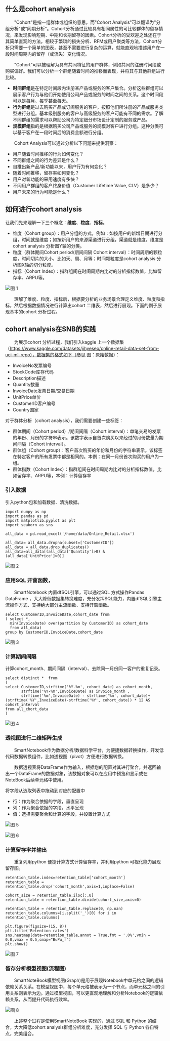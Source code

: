 ## 什么是cohort analysis

&emsp;&emsp;"Cohort"是指一组群体或组织的意思，而"Cohort Analysis"可以翻译为"分组分析"或"同期分析"。Cohort分析通过比较具有相同属性的可比较群体的留存情况，来发现影响短期、中期和长期留存的因素。Cohort分析的受欢迎之处还在于其简单直观的方法。相较于繁琐的损失分析、RFM或用户聚类等方法，Cohort分析只需要一个简单的图表，甚至不需要进行复杂的运算，就能直观地描述用户在一段时间周期内的留存（或流失）变化情况。

&emsp;&emsp;"Cohort"可以被理解为具有共同特征的用户群体，例如共同的注册时间段或购买偏好。我们可以分析一个群组随着时间的推移而表现，并将其与其他群组进行比较。

- **时间群组**是在特定时间段内注册某产品或服务的客户集合。分析这些群组可以展示客户行为与他们开始使用公司产品或服务的时间之间的关系。这个时间段可以是每月、每季甚至每天。
- **行为群组**是过去购买产品或订阅服务的客户，按照他们所注册的产品或服务类型进行分组。基本级别服务的客户与高级服务的客户可能有不同的需求。了解不同群组的需求可以帮助公司为特定细分市场设计定制的服务或产品。
- **规模群组**指的是根据购买公司产品或服务的规模对客户进行分组。这种分类可以基于客户在一段时间后的消费金额进行分组。

&emsp;&emsp;Cohort Analysis可以通过分析以下问题来提供洞察：

- 用户随着时间推移的行为如何变化？
- 不同群组之间的行为差异是什么？
- 自推出新产品/新功能以来，用户行为有何变化？
- 随着时间推移，留存率如何变化？
- 用户对新功能的采用速度有多快？
- 不同用户群组的客户终身价值（Customer Lifetime Value, CLV）是多少？
- 用户未来的行为可能是什么？

## 如何进行cohort analysis

让我们先来理解一下三个概念：**维度**、**粒度**、**指标**。

- 维度（Cohort group）：用户分组的方式，例如：如按用户的新增日期进行分组，时间就是维度；如按新用户的来源渠道进行分组，渠道就是维度。维度是cohort analysis 分析图Y轴的分类。
- 粒度（群体期间Cohort period/期间间隔 Cohort interval）：时间周期的颗粒度，时间切片的大小，比如天、周、月等；时间颗粒度是cohort analysis 分析图X轴的切分粒度。
- 指标（Cohort Index）：指群组间在时间周期内比对的分析指标数值，比如留存率、ARPU等。


![图 1](../images/15a0a25c3a94a5ff65344320ef6f78dae99944ff64c58cebe2d1eb277d4e3a22.png)  


&emsp;&emsp;理解了维度、粒度、指标后，根据要分析的业务场景合理定义维度、粒度和指标，然后根据数据情况进行计算出cohort 二维表，然后进行展现。下面的例子展现基本的cohort 分析过程。

## cohort analysis在SNB的实践

&emsp;&emsp;为展示cohort 分析过程，我们引入kaggle 上一个数据集（https://www.kaggle.com/datasets/jihyeseo/online-retail-data-set-from-uci-ml-repo），数据集的格式如下（参见 图：原始数据）：
- InvoiceNo发票编号
- StockCode库存代码
- Description描述
- Quantity数量
- InvoiceDate发票日期/交易日期
- UnitPrice单价
- CustomerID客户编号
- Country国家

对于群体分析（cohort analysis），我们需要创建一些标签：

- 群体期间（Cohort period）/期间间隔（Cohort interval）：单笔交易的发票的年份、月份的字符串表示。该数字表示自首次购买以来经过的月份数量为期间间隔（Cohort interval）。
- 群体组（Cohort group）：客户首次购买的年份和月份的字符串表示。该标签在特定客户的所有发票中都是相同的。本例：在同一月份首次购买的用户为一组。
- 群体指数（Cohort Index）：指群组间在时间周期内比对的分析指标数值，比如留存率、ARPU等，本例：计算留存率

### 引入数据

引入python包和加载数据、清洗数据。


```
import numpy as np 
import pandas as pd 
import matplotlib.pyplot as plt
import seaborn as sns

all_data = pd.read_excel('/home/data/Online_Retail.xlsx')

all_data= all_data.dropna(subset=['CustomerID'])
all_data = all_data.drop_duplicates()
all_data=all_data[(all_data['Quantity']>0) & (all_data['UnitPrice']>0)]
```


![图 2](../images/e4e74fae4c1ffe94133eac3494d8f1ce09b50bd9a4068e2d427ff59b82dc59f4.png)  


### 应用SQL 开窗函数，

&emsp;&emsp;SmartNotebook 内置dfSQL引擎，可以通过SQL 方式操作Pandas DataFrame ，大大降低数据集转换难度，充分发挥SQL能力，内置dfSQL引擎主流操作方式、支持绝大部分主流函数、支持开窗函数。


```
select CustomerID,InvoiceDate,cohort_date from 
( select *,
  min(InvoiceDate) over(partition by CustomerID) as cohort_date
  from all_data)
group by CustomerID,InvoiceDate,cohort_date
```

![图 3](../images/2ee3ab60e286e6741fd1a0f235bdd95ac6e5ee9baa57344502b88222e89eb3ec.png)  

### 计算期间间隔

计算cohort_month、期间间隔（interval）、去除同一月份同一客户的重复记录。

```
select distinct *  from 
(
select CustomerID,strftime('%Y-%m', cohort_date) as cohort_month,
       strftime('%Y-%m',InvoiceDate) as invoice_month ,
       strftime('%m',InvoiceDate) - strftime('%m', cohort_date)+(strftime('%Y',InvoiceDate)-strftime('%Y', cohort_date)) * 12 AS cohort_interval
from all_chort_data
)
```

![图 4](../images/136dc75287b4eb30c17f6c99a4d8c4f1a3c8c0a482d9b8ceccaafd55208ca0b0.png)  


### 透视图进行二维矩阵生成

&emsp;&emsp;SmartNotebook作为数据分析/数据科学平台，为便捷数据转换操作，开发低代码数据转换组件，比如透视图（pivot）方便进行数据转换。

&emsp;&emsp;数据透视表将DataFrame作为输入，根据您的配置对其进行聚合，并返回输出一个DataFrame的数据对象，该数据对象可以在应用中预览和显示或在NoteBook后续单元格中使用。

将字段从选取列表中拖动到对应的配置中
- 行：作为聚合依据的字段，垂直呈现
- 列：作为聚合依据的字段，水平呈现
- 值：选择需要聚合和计算的字段，并设置计算方式

![图 5](../images/0bd093894279896e79ca8802830da5d1619b96767578a99072adad4ebd30d63b.png)  


![图 6](../images/3a523639776374f92bfce64a2173505ece3a61896f1def8fb4de957a62d5c10c.png)  

### 计算留存率并输出

&emsp;&emsp;重复列用python 便捷计算方式计算留存率，并利用python 可视化能力展现留存图。

```
retention_table.index=retention_table['cohort_month']
retention_table = retention_table.drop('cohort_month',axis=1,inplace=False) 

cohort_size = retention_table.iloc[:,0]
retention_table = retention_table.divide(cohort_size,axis=0)

retention_table = retention_table.replace(0, np.nan)
retention_table.columns=[i.split('_')[0] for i in retention_table.columns]
```


```
plt.figure(figsize=(15, 8))
plt.title('Retention rates')
sns.heatmap(data=retention_table,annot = True,fmt = '.0%',vmin = 0.0,vmax = 0.5,cmap="BuPu_r")
plt.show()
```

![图 7](../images/6e861dfab57948076f4beee9e5831d66241e32939050914dde0b4131c1cc6cb3.png)  


### 留存分析模型视图(流程图)

&emsp;&emsp;SmartNoteBook模型视图(Graph)是用于展现Notebook中单元格之间的逻辑依赖关系关系。在模型视图中，每个单元格被表示为一个节点，而单元格之间的引用关系则表示为边。通过模型视图，可以更直观地理解和分析Notebook的逻辑依赖关系，从而提升代码执行效率。

![图 8](../images/1503aab94691810592fe948674c397e90a3a6c38787ad96de650b88674b3fb46.png)  

&emsp;&emsp;上述整个过程是使用SmartNoteBook 实现的，通过 SQL 和 Python 的结合，大大降低cohort analysis群组分析难度，充分发挥 SQL 与 Python 各自特点，完美组合。
